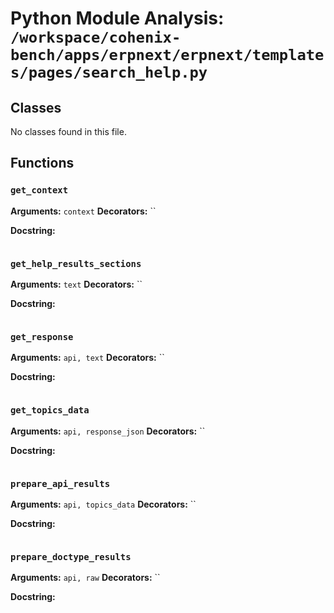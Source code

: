 # Python Module Analysis: `/workspace/cohenix-bench/apps/erpnext/erpnext/templates/pages/search_help.py`

## Classes

No classes found in this file.


## Functions

### `get_context`
**Arguments:** `context`
**Decorators:** ``

**Docstring:**
```

```
### `get_help_results_sections`
**Arguments:** `text`
**Decorators:** ``

**Docstring:**
```

```
### `get_response`
**Arguments:** `api, text`
**Decorators:** ``

**Docstring:**
```

```
### `get_topics_data`
**Arguments:** `api, response_json`
**Decorators:** ``

**Docstring:**
```

```
### `prepare_api_results`
**Arguments:** `api, topics_data`
**Decorators:** ``

**Docstring:**
```

```
### `prepare_doctype_results`
**Arguments:** `api, raw`
**Decorators:** ``

**Docstring:**
```

```

